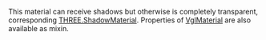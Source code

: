 This material can receive shadows but otherwise is completely transparent, corresponding [THREE.ShadowMaterial](https://threejs.org/docs/index.html#api/materials/ShadowMaterial). Properties of [VglMaterial](vgl-material) are also available as mixin. 







